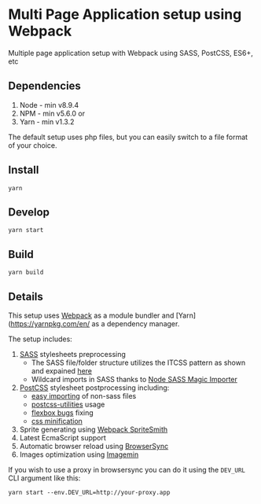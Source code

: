 # Multi Page Application setup using Webpack

Multiple page application setup with Webpack using SASS, PostCSS, ES6+, etc

## Dependencies

1. Node - min v8.9.4
2. NPM - min v5.6.0
   or
3. Yarn - min v1.3.2

The default setup uses php files, but you can easily switch to a file format of your choice.

## Install

`yarn`

## Develop

`yarn start`

## Build

`yarn build`

## Details

This setup uses [Webpack](https://webpack.js.org/) as a module bundler and [Yarn](https://yarnpkg.com/en/ as a dependency manager.

The setup includes:

1. [SASS](http://sass-lang.com/) stylesheets preprocessing
    * The SASS file/folder structure utilizes the ITCSS pattern as shown and expained [here](https://www.xfive.co/blog/itcss-scalable-maintainable-css-architecture/)
    * Wildcard imports in SASS thanks to [Node SASS Magic Importer](https://github.com/maoberlehner/node-sass-magic-importer)
2. [PostCSS](https://github.com/postcss/postcss) stylesheet postprocessing including:
    * [easy importing](https://github.com/TrySound/postcss-easy-import) of non-sass files
    * [postcss-utilities](https://github.com/ismamz/postcss-utilities) usage
    * [flexbox bugs](https://github.com/luisrudge/postcss-flexbugs-fixes) fixing
    * [css minification](http://cssnano.co/)
3. Sprite generating using [Webpack SpriteSmith](https://github.com/mixtur/webpack-spritesmith)
4. Latest EcmaScript support
5. Automatic browser reload using [BrowserSync](https://browsersync.io/)
6. Images optimization using [Imagemin](https://github.com/Klathmon/imagemin-webpack-plugin)

If you wish to use a proxy in browsersync you can do it using the `DEV_URL` CLI argument like this:

```
yarn start --env.DEV_URL=http://your-proxy.app
```
